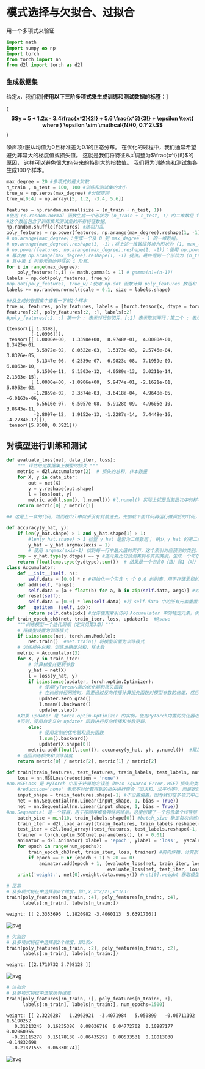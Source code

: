 # 模式选择与欠拟合、过拟合
用一个多项式来验证


```python
import math
import numpy as np
import torch
from torch import nn
from d2l import torch as d2l
```

### 生成数据集

给定$x$，我们将[**使用以下三阶多项式来生成训练和测试数据的标签：**]

(**$$y = 5 + 1.2x - 3.4\frac{x^2}{2!} + 5.6 \frac{x^3}{3!} + \epsilon \text{ where }
\epsilon \sim \mathcal{N}(0, 0.1^2).$$**)

噪声项$\epsilon$服从均值为0且标准差为0.1的正态分布。
在优化的过程中，我们通常希望避免非常大的梯度值或损失值。
这就是我们将特征从$x^i$调整为$\frac{x^i}{i!}$的原因，
这样可以避免很大的$i$带来的特别大的指数值。
我们将为训练集和测试集各生成100个样本。


```python
max_degree = 20 #多项式的最大阶数
n_train , n_test = 100, 100 #训练和测试集的大小
true_w = np.zeros(max_degree) #分配空间
true_w[0:4] = np.array([5, 1.2, -3.4, 5.6])

features = np.random.normal(size = (n_train + n_test, 1)) 
#使用 np.random.normal 函数生成一个形状为 (n_train + n_test, 1) 的二维数组 features，其中的元素服从标准正态分布（均值为 0，标准差为 1）。
#这个数组包含了训练集和测试集的所有特征数据。
np.random.shuffle(features) #随机打乱
poly_features = np.power(features, np.arange(max_degree).reshape(1, -1))
# np.arange(max_degree)：生成一个从 0 到 max_degree - 1 的一维数组。
# np.arange(max_degree).reshape(1, -1)：将上述一维数组转换为形状为 (1, max_degree) 的二维数组。
# np.power(features, np.arange(max_degree).reshape(1, -1))：使用 np.power 函数对 features 数组中的每个元素进行幂运算，
# 幂次由 np.arange(max_degree).reshape(1, -1) 提供。最终得到一个形状为 (n_train + n_test, max_degree) 的二维数组 poly_features，
# 其中第 i 列表示原始特征的 i 阶幂。
for i in range(max_degree):
    poly_features[:,i] /= math.gamma(i + 1) # gamma(n)=(n-1)!
labels = np.dot(poly_features, true_w)
#np.dot(poly_features, true_w)：使用 np.dot 函数计算 poly_features 数组和 true_w 数组的点积，得到理论上的标签值。
labels += np.random.normal(scale = 0.1, size = labels.shape)
```


```python
##从生成的数据集中查看一下前2个样本
true_w, features, poly_features, labels = [torch.tensor(x, dtype = torch.float32) for x in [true_w, features, poly_features, labels]]
features[:2], poly_features[:2, :], labels[:2]
#poly_features[:2, :] 第一个 : 表示对行的切片，[:2] 表示取前两行；第二个 : 表示对列的切片，: 表示取所有列。
```




    (tensor([[ 1.3398],
             [-1.0906]]),
     tensor([[ 1.0000e+00,  1.3398e+00,  8.9748e-01,  4.0080e-01,  1.3425e-01,
               3.5972e-02,  8.0322e-03,  1.5373e-03,  2.5746e-04,  3.8326e-05,
               5.1347e-06,  6.2539e-07,  6.9823e-08,  7.1959e-09,  6.8863e-10,
               6.1506e-11,  5.1503e-12,  4.0589e-13,  3.0211e-14,  2.1303e-15],
             [ 1.0000e+00, -1.0906e+00,  5.9474e-01, -2.1621e-01,  5.8952e-02,
              -1.2859e-02,  2.3374e-03, -3.6418e-04,  4.9648e-05, -6.0163e-06,
               6.5616e-07, -6.5057e-08,  5.9128e-09, -4.9605e-10,  3.8643e-11,
              -2.8097e-12,  1.9152e-13, -1.2287e-14,  7.4448e-16, -4.2734e-17]]),
     tensor([5.8508, 0.3921]))



## 对模型进行训练和测试


```python
def evaluate_loss(net, data_iter, loss):
    """ 评估给定数据集上模型的损失 """
    metric = d2l.Accumulator(2)  # 损失的总和，样本数量
    for X, y in data_iter:
        out = net(X)
        y = y.reshape(out.shape)
        l = loss(out, y)
        metric.add(l.sum(), l.numel()) #l.numel() 实际上就是当前批次中的样本数量
    return metric[0] / metric[1]
```


```python
## 这是上一章的代码，然而在d2l中似乎没有封装进去，先加载下面代码再运行微调后的代码，可以通过。

def accuracy(y_hat, y):
    if len(y_hat.shape) > 1 and y_hat.shape[1] > 1: 
        #len(y_hat.shape) > 1 检查 y_hat 是否为二维数组； 确认 y_hat 的第二维（通常是类别数）大于1，意味着有多个类别
        y_hat = y_hat.argmax(axis = 1)
        # 使用 argmax(axis=1) 找到每一行中最大值的索引，这个索引对应预测的类别。argmax 返回的是每行最大值的列索引，即预测的类别标签。
    cmp = y_hat.type(y.dtype) == y #逐元素比较预测类别与真实类别，生成一个布尔数组。由于等式运算符“==”对数据类型很敏感， 因此我们将y_hat的数据类型转换为与y的数据类型一致。
    return float(cmp.type(y.dtype).sum())  # 结果是一个包含0（错）和1（对）的张量。
class Accumulator:
    def __init__(self, n):
        self.data = [0.0] * n #初始化一个包含 n 个 0.0 的列表，用于存储累积的值
    def add(self, *args):
        self.data = [a + float(b) for a, b in zip(self.data, args)] #对每一对 (a, b)，将 a（累加器中的当前值）和 b（新值）相加，并将结果转换成浮点数。
    def reset(self):
        self.data = [0.0] * len(self.data) #将 self.data 中的所有元素重置为 0.0，以便重新开始累积
    def __getitem__(self, idx):
        return self.data[idx] #允许使用索引访问 Accumulator 中的特定元素，例如 metric[0] 访问第一个累积值。
def train_epoch_ch3(net, train_iter, loss, updater):  #@save
    """训练模型一个迭代周期（定义见第3章）"""
    # 将模型设置为训练模式
    if isinstance(net, torch.nn.Module):  
        net.train()  #net.train() 将模型设置为训练模式
    # 训练损失总和、训练准确度总和、样本数
    metric = Accumulator(3)
    for X, y in train_iter:
        # 计算梯度并更新参数
        y_hat = net(X)
        l = loss(y_hat, y)
        if isinstance(updater, torch.optim.Optimizer):
            # 使用PyTorch内置的优化器和损失函数
            # 在训练神经网络时，需要通过反向传播计算损失函数对模型参数的梯度，然后使用优化器根据这些梯度更新参数。优化器决定了每次更新的方向和幅度，从而影响模型的收敛速度和最终性能。
            updater.zero_grad()
            l.mean().backward()
            updater.step()
    #如果 updater 是 torch.optim.Optimizer 的实例，使用PyTorch内置的优化器进行梯度清零、反向传播和参数更新。
    #否则，使用自定义的 updater 函数进行反向传播和参数更新。
        else:
            # 使用定制的优化器和损失函数
            l.sum().backward()
            updater(X.shape[0])
        metric.add(float(l.sum()), accuracy(y_hat, y), y.numel())  #累加当前批次的损失总和、正确预测的数量和样本总数。
    # 返回训练损失和训练精度
    return metric[0] / metric[2], metric[1] / metric[2]
```


```python
def train(train_features, test_features, train_labels, test_labels, num_epochs = 400):
    loss = nn.MSELoss(reduction = 'none')
#nn.MSELoss 是 PyTorch 中用于计算均方误差（Mean Squared Error，MSE）损失的类。
    #reduction='none' 表示不对计算得到的损失进行聚合（如求和、求平均等），而是返回每个样本的损失值。
    input_shape = train_features.shape[-1] #不设置偏置，因为我们在多项式中已经实现了它  train_features.shape[-1] 获取训练集特征张量最后一维的大小，即输入特征的维度。
    net = nn.Sequential(nn.Linear(input_shape, 1, bias = True))
    net = nn.Sequential(nn.Linear(input_shape, 1, bias = True)) 
#nn.Sequential 是一个容器，用于按顺序堆叠神经网络层。这里创建了一个包含单个线性层 nn.Linear 的模型，该线性层将输入特征从 input_shape 维映射到 1 维，并且设置 bias = True 表示包含偏置项。
    batch_size = min(10, train_labels.shape[0]) #batch_size 确定每次训练时使用的样本数量，取 10 和训练集标签数量的较小值
    train_iter = d2l.load_array((train_features, train_labels.reshape(-1, 1)), batch_size) #按批次获取数据
    test_iter = d2l.load_array((test_features, test_labels.reshape(-1, 1)), batch_size, is_train = False)
    trainer = torch.optim.SGD(net.parameters(), lr = 0.01)
    animator = d2l.Animator( xlabel = 'epoch', ylabel = 'loss',  yscale = 'log', xlim = [1, num_epochs], ylim = [1e-3, 1e2], legend = ['train', 'test'])
    for epoch in range(num_epochs):
        train_epoch_ch3(net, train_iter, loss, trainer) #前向传播、计算损失、反向传播更新参数等操作
        if epoch == 0 or (epoch + 1) % 20 == 0:
            animator.add(epoch + 1, (evaluate_loss(net, train_iter, loss),
                                     evaluate_loss(net, test_iter, loss)))  #每 20 个轮次（以及第 0 轮次），调用 evaluate_loss 函数计算并记录当前模型在训练集和测试集上的损失，并使用 animator.add 将损失值添加到绘图器中，以便后续绘制损失曲线。
    print('weight:', net[0].weight.data.numpy()) #net[0].weight 获取模型中第一个（也是唯一的）线性层的权重张量，data 属性获取张量中的数据，numpy() 方法将数据转换为 NumPy 数组并打印输出，显示训练得到的模型权重。
```


```python
# 正常
# 从多项式特征中选择前4个维度，即1,x,x^2/2!,x^3/3!
train(poly_features[:n_train, :4], poly_features[n_train:, :4],
      labels[:n_train], labels[n_train:])
```

    weight: [[ 2.3353696  1.1820982 -3.4060113  5.6391706]]
    


    
![svg](../images/2.2-1output_9_1.svg)
    



```python
# 欠拟合
# 从多项式特征中选择前2个维度，即1和x
train(poly_features[:n_train, :2], poly_features[n_train:, :2],
      labels[:n_train], labels[n_train:])
```

    weight: [[2.1710732 3.798128 ]]
    


    
![svg](../images/2.2-2output_10_1.svg)
    



```python
# 过拟合
# 从多项式特征中选取所有维度
train(poly_features[:n_train, :], poly_features[n_train:, :],
      labels[:n_train], labels[n_train:], num_epochs=1500)
```

    weight: [[ 2.3226287   1.2962921  -3.4071984   5.050899   -0.06711192  1.5190252
       0.31213245  0.16235386  0.08036716  0.04772702  0.10987177  0.02060955
      -0.21115278  0.15178138 -0.06435291  0.00533531  0.18013038 -0.14832698
      -0.21871555  0.06830174]]
    


    
![svg](../images/2.2-3output_11_1.svg)
    



```python

```

